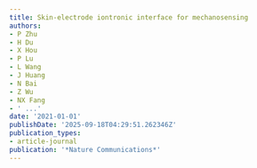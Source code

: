 ```yaml
---
title: Skin-electrode iontronic interface for mechanosensing
authors:
- P Zhu
- H Du
- X Hou
- P Lu
- L Wang
- J Huang
- N Bai
- Z Wu
- NX Fang
- ' ...'
date: '2021-01-01'
publishDate: '2025-09-18T04:29:51.262346Z'
publication_types:
- article-journal
publication: '*Nature Communications*'
---
```

